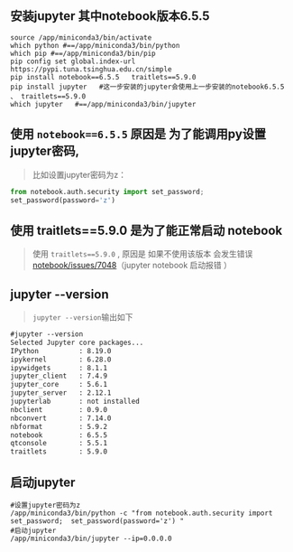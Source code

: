 ##  安装jupyter 其中notebook版本6.5.5
```shell
source /app/miniconda3/bin/activate
which python #==/app/miniconda3/bin/python
which pip #==/app/miniconda3/bin/pip
pip config set global.index-url https://pypi.tuna.tsinghua.edu.cn/simple
pip install notebook==6.5.5   traitlets==5.9.0
pip install jupyter   #这一步安装的jupyter会使用上一步安装的notebook6.5.5 、 traitlets==5.9.0
which jupyter   #==/app/miniconda3/bin/jupyter
```

## 使用 ```notebook==6.5.5``` 原因是 为了能调用py设置jupyter密码,
> 比如设置jupyter密码为z：  
```python
from notebook.auth.security import set_password;
set_password(password='z')    
```

## 使用 traitlets==5.9.0 是为了能正常启动 notebook
> 使用   ```traitlets==5.9.0```  ,  原因是 如果不使用该版本 会发生错误 [notebook/issues/7048](https://github.com/jupyter/notebook/issues/7048)（jupyter notebook 启动报错 ）

## jupyter --version
> ```jupyter --version```输出如下
```txt
#jupyter --version
Selected Jupyter core packages...
IPython          : 8.19.0
ipykernel        : 6.28.0
ipywidgets       : 8.1.1
jupyter_client   : 7.4.9
jupyter_core     : 5.6.1
jupyter_server   : 2.12.1
jupyterlab       : not installed
nbclient         : 0.9.0
nbconvert        : 7.14.0
nbformat         : 5.9.2
notebook         : 6.5.5
qtconsole        : 5.5.1
traitlets        : 5.9.0
```

## 启动jupyter 

```shell
#设置jupyter密码为z
/app/miniconda3/bin/python -c "from notebook.auth.security import set_password;  set_password(password='z') "
#启动jupyter
/app/miniconda3/bin/jupyter --ip=0.0.0.0
```
